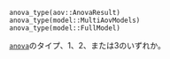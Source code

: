 ```
anova_type(aov::AnovaResult)
anova_type(model::MultiAovModels)
anova_type(model::FullModel)
```

[`anova`](@ref)のタイプ、1、2、または3のいずれか。
